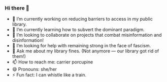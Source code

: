 ### Hi there 👋

<!--
**cygnoir/cygnoir** is a ✨ _special_ ✨ repository because its `README.md` (this file) appears on your GitHub profile.

Here are some ideas to get you started:
-->

- 🔭 I’m currently working on reducing barriers to access in my public library.
- 🌱 I’m currently learning how to subvert the dominant paradigm.
- 👯 I’m looking to collaborate on projects that combat misinformation and disinformation!
- 🤔 I’m looking for help with remaining strong in the face of fascism.
- 💬 Ask me about my library fines. (Not anymore — our library got rid of them!)
- 📫 How to reach me: carrier porcupine
- 😄 Pronouns: she/her
- ⚡ Fun fact: I can whistle like a train.
